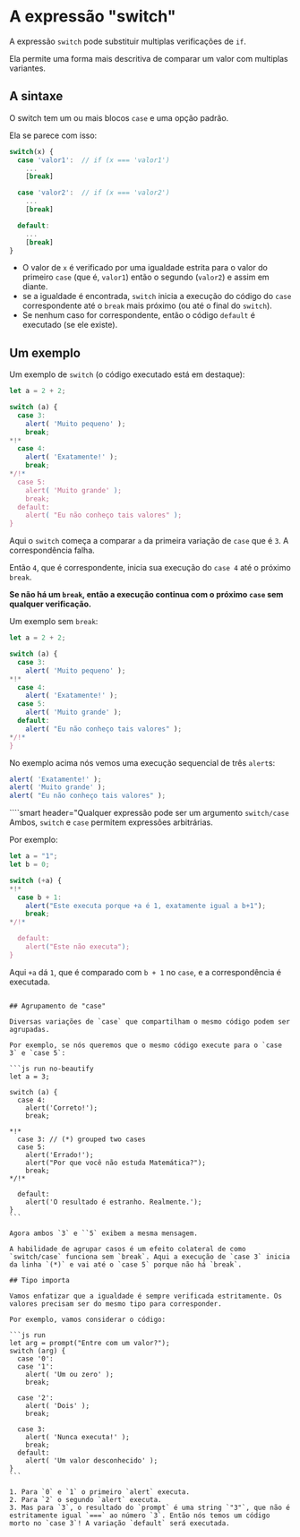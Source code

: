 # A expressão "switch"

A expressão `switch` pode substituir multiplas verificações de `if`.

Ela permite uma forma mais descritiva de comparar um valor com multiplas variantes.

## A sintaxe

O switch tem um ou mais blocos `case` e uma opção padrão.

Ela se parece com isso:

``` js no-beautify
switch(x) {
  case 'valor1':  // if (x === 'valor1')
    ...
    [break]

  case 'valor2':  // if (x === 'valor2')
    ...
    [break]

  default:
    ...
    [break]
}
```

- O valor de `x` é verificado por uma igualdade estrita para o valor do primeiro `case` (que é, `valor1`) então o segundo (`valor2`) e assim em diante.
- se a igualdade é encontrada, `switch` inicia a execução do código do `case` correspondente até o `break` mais próximo (ou até o final do `switch`).
- Se nenhum caso for correspondente, então o código `default` é executado (se ele existe).

## Um exemplo

Um exemplo de `switch` (o código executado está em destaque):

```js run
let a = 2 + 2;

switch (a) {
  case 3:
    alert( 'Muito pequeno' );
    break;
*!*
  case 4:
    alert( 'Exatamente!' );
    break;
*/!*
  case 5:
    alert( 'Muito grande' );
    break;
  default:
    alert( "Eu não conheço tais valores" );
}
```

Aqui o `switch` começa a comparar `a` da primeira variação de `case` que é `3`. A correspondência falha.

Então `4`, que é correspondente, inicia sua execução do `case 4` até o próximo `break`.

**Se não há um `break`, então a execução continua com o próximo `case` sem qualquer verificação.**

Um exemplo sem `break`:

```js run
let a = 2 + 2;

switch (a) {
  case 3:
    alert( 'Muito pequeno' );
*!*
  case 4:
    alert( 'Exatamente!' );
  case 5:
    alert( 'Muito grande' );
  default:
    alert( "Eu não conheço tais valores" );
*/!*
}
```

No exemplo acima nós vemos uma execução sequencial de três `alert`s:

```js
alert( 'Exatamente!' );
alert( 'Muito grande' );
alert( "Eu não conheço tais valores" );
```

````smart header="Qualquer expressão pode ser um argumento `switch/case`
Ambos, `switch` e `case` permitem expressões arbitrárias.

Por exemplo:

```js run
let a = "1";
let b = 0;

switch (+a) {
*!*
  case b + 1:
    alert("Este executa porque +a é 1, exatamente igual a b+1");
    break;
*/!*

  default:
    alert("Este não executa");
}
```
Aqui `+a` dá `1`, que é comparado com `b + 1` no `case`, e a correspondência é executada.
````

## Agrupamento de "case"

Diversas variações de `case` que compartilham o mesmo código podem ser agrupadas.

Por exemplo, se nós queremos que o mesmo código execute para o `case 3` e `case 5`:

```js run no-beautify
let a = 3;

switch (a) {
  case 4:
    alert('Correto!');
    break;

*!*
  case 3: // (*) grouped two cases
  case 5:
    alert('Errado!');
    alert("Por que você não estuda Matemática?");
    break;
*/!*

  default:
    alert('O resultado é estranho. Realmente.');
}
```

Agora ambos `3` e ``5` exibem a mesma mensagem.

A habilidade de agrupar casos é um efeito colateral de como `switch/case` funciona sem `break`. Aqui a execução de `case 3` inicia da linha `(*)` e vai até o `case 5` porque não há `break`.

## Tipo importa

Vamos enfatizar que a igualdade é sempre verificada estritamente. Os valores precisam ser do mesmo tipo para corresponder.

Por exemplo, vamos considerar o código:

```js run
let arg = prompt("Entre com um valor?");
switch (arg) {
  case '0':
  case '1':
    alert( 'Um ou zero' );
    break;

  case '2':
    alert( 'Dois' );
    break;

  case 3:
    alert( 'Nunca executa!' );
    break;
  default:
    alert( 'Um valor desconhecido' );
}
```

1. Para `0` e `1` o primeiro `alert` executa.
2. Para `2` o segundo `alert` executa.
3. Mas para `3`, o resultado do `prompt` é uma string `"3"`, que não é estritamente igual `===` ao número `3`. Então nós temos um código morto no `case 3`! A variação `default` será executada.